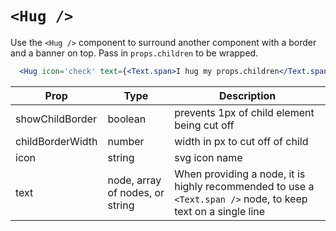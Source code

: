 # `<Hug />`

Use the `<Hug />` component to surround another component with a border and a banner on top.
Pass in `props.children` to be wrapped.

```jsx
  <Hug icon='check' text={<Text.span>I hug my props.children</Text.span>} />
```

Prop | Type | Description
---|---|---
showChildBorder | boolean | prevents 1px of child element being cut off
childBorderWidth | number | width in px to cut off of child
icon | string | svg icon name
text | node, array of nodes, or string | When providing a node, it is highly recommended to use a `<Text.span />` node, to keep text on a single line